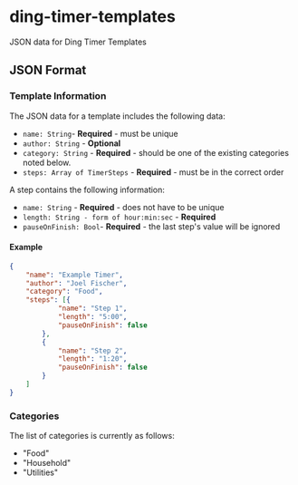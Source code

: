 # ding-timer-templates
JSON data for Ding Timer Templates

## JSON Format

### Template Information
The JSON data for a template includes the following data:

* `name: String`- **Required** - must be unique
* `author: String` - **Optional**
* `category: String` - **Required** - should be one of the existing categories noted below.
* `steps: Array of TimerSteps` - **Required** - must be in the correct order

A step contains the following information:

* `name: String` - **Required** - does not have to be unique
* `length: String - form of hour:min:sec` - **Required**
* `pauseOnFinish: Bool`- **Required** - the last step's value will be ignored

#### Example
```json
{
	"name": "Example Timer",
	"author": "Joel Fischer",
	"category": "Food",
	"steps": [{
			"name": "Step 1",
			"length": "5:00",
			"pauseOnFinish": false
		},
		{
			"name": "Step 2",
			"length": "1:20",
			"pauseOnFinish": false
		}
	]
}
```

### Categories
The list of categories is currently as follows:
* "Food"
* "Household"
* "Utilities"

